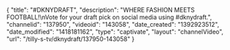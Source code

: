 {
    "title": "#DKNYDRAFT",
    "description": "WHERE FASHION MEETS FOOTBALL!\nVote for your draft pick on social media using #dknydraft.",
    "channelid": "137950",
    "videoid": "143058",
    "date_created": "1392923512",
    "date_modified": "1418181162",
    "type": "captivate",
    "layout": "channelVideo",
    "url": "\/tilly-s-tv\/dknydraft\/137950-143058"
}